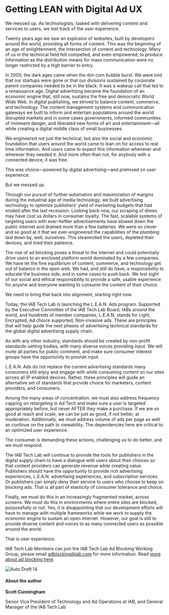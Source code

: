 # Getting LEAN with Digital Ad UX

We messed up. As technologists, tasked with delivering content and services to users, we lost track of the user experience.

Twenty years ago we saw an explosion of websites, built by developers around the world, providing all forms of content. This was the beginning of an age of enlightenment, the intersection of content and technology. Many of us in the technical field felt compelled, and even empowered, to produce information as the distribution means for mass communication were no longer restricted by a high barrier to entry.

In 2000, the dark ages came when the dot-com bubble burst. We were told that our startups were gone or that our divisions sustained by corporate parent companies needed to be in the black. It was a wakeup call that led to a renaissance age. Digital advertising became the foundation of an economic engine that, still now, sustains the free and democratic World Wide Web. In digital publishing, we strived to balance content, commerce, and technology. The content management systems and communication gateways we built to inform and entertain populations around the world disrupted markets and in some cases governments, informed communities of imminent danger, and liberated new forms of art and entertainment—all while creating a digital middle class of small businesses.

We engineered not just the technical, but also the social and economic foundation that users around the world came to lean on for access to real time information. And users came to expect this information whenever and wherever they needed it. And more often than not, for anybody with a connected device, it was free.

This was choice—powered by digital advertising—and premised on user experience.

But we messed up.

Through our pursuit of further automation and maximization of margins during the industrial age of media technology, we built advertising technology to optimize publishers’ yield of marketing budgets that had eroded after the last recession. Looking back now, our scraping of dimes may have cost us dollars in consumer loyalty. The fast, scalable systems of targeting users with ever-heftier advertisements have slowed down the public internet and drained more than a few batteries. We were so clever and so good at it that we over-engineered the capabilities of the plumbing laid down by, well, ourselves. This steamrolled the users, depleted their devices, and tried their patience.

The rise of ad blocking poses a threat to the internet and could potentially drive users to an enclosed platform world dominated by a few companies. We have let the fine equilibrium of content, commerce, and technology get out of balance in the open web. We had, and still do have, a responsibility to educate the business side, and in some cases to push back. We lost sight of our social and ethical responsibility to provide a safe, usable experience for anyone and everyone wanting to consume the content of their choice.

We need to bring that back into alignment, starting right now.

Today, the IAB Tech Lab is launching the L.E.A.N. Ads program. Supported by the Executive Committee of the IAB Tech Lab Board, IABs around the world, and hundreds of member companies, L.E.A.N. stands for Light, Encrypted, Ad choice supported, Non-invasive ads. These are principles that will help guide the next phases of advertising technical standards for the global digital advertising supply chain.

As with any other industry, standards should be created by non-profit standards-setting bodies, with many diverse voices providing input. We will invite all parties for public comment, and make sure consumer interest groups have the opportunity to provide input.

L.E.A.N. Ads do not replace the current advertising standards many consumers still enjoy and engage with while consuming content on our sites across all IP enabled devices. Rather, these principles will guide an alternative set of standards that provide choice for marketers, content providers, and consumers.

Among the many areas of concentration, we must also address frequency capping on retargeting in Ad Tech and make sure a user is targeted appropriately before, but never AFTER they make a purchase. If we are so good at reach and scale, we can be just as good, if not better, at moderation. Additionally, we must address volume of ads per page as well as continue on the path to viewability. The dependencies here are critical to an optimized user experience.

The consumer is demanding these actions, challenging us to do better, and we must respond.

The IAB Tech Lab will continue to provide the tools for publishers in the digital supply chain to have a dialogue with users about their choices so that content providers can generate revenue while creating value. Publishers should have the opportunity to provide rich advertising experiences, L.E.A.N. advertising experiences, and subscription services. Or publishers can simply deny their service to users who choose to keep on blocking ads. That is all part of elasticity of consumer tolerance and choice.

Finally, we must do this in an increasingly fragmented market, across screens. We must do this in environments where entire sites are blocked, purposefully or not. Yes, it is disappointing that our development efforts will have to manage with multiple frameworks while we work to supply the economic engine to sustain an open internet. However, our goal is still to provide diverse content and voices to as many connected users as possible around the world.

That is user experience.

IAB Tech Lab Members can join the IAB Tech Lab Ad Blocking Working Group, please email <adblocking@iab.com> for more information.
Read [more about ad blocking here].

![Auto Draft 14]
#### About the author

**Scott Cunningham**

Senior Vice President of Technology and Ad Operations at IAB, and General Manager of the IAB Tech Lab

  [more about ad blocking here]: http://www.iab.com/insights/ad-blocking/
  [Auto Draft 14]: http://www.iab.com/wp-content/uploads/2015/05/auto-draft-16-150x150.jpg
